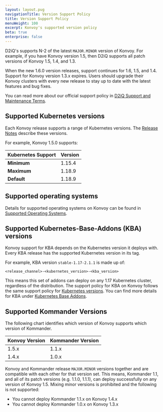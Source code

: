 ```yaml
---
layout: layout.pug
navigationTitle: Version Support Policy
title: Version Support Policy
menuWeight: 100
excerpt: Konvoy's supported version policy
beta: true
enterprise: false
---
```


D2iQ's supports N-2 of the latest `MAJOR.MINOR` version of Konvoy. For example, if you have Konvoy version 1.5, then D2iQ supports all patch versions of Konvoy 1.5, 1.4, and 1.3.

When the new 1.6.0 version releases, support continues for 1.6, 1.5, and 1.4. Support for Konvoy version 1.3.x expires. Users should  upgrade their Konvoy clusters with every new release to stay up to date with the latest features and bug fixes.

You can read more about our official support policy in [D2iQ Support and Maintenance Terms](https://d2iq.com/legal/support-terms).

## Supported Kubernetes versions

Each Konvoy release supports a range of Kubernetes versions. The [Release Notes](https://docs.d2iq.com/ksphere/konvoy/latest/release-notes/) describe these versions.

For example, Konvoy 1.5.0 supports:

| Kubernetes Support | Version |
| ------------------ | ------- |
|**Minimum** | 1.15.4 |
|**Maximum** | 1.18.9 |
|**Default** | 1.18.9 |

## Supported operating systems

Details for supported operating systems on Konvoy can be found in [Supported Operating Systems](https://docs.d2iq.com/ksphere/konvoy/latest/install/supported-operating-systems/).

## Supported Kubernetes-Base-Addons (KBA) versions

Konvoy support for KBA depends on the Kubernetes version it deploys with. Every KBA release has the supported Kubernetes version in its tag.

For example, KBA version `stable-1.17-2.1.1` is made up of:

```text
<release_channel>-<kubernetes_version>-<kba_version>
```

This means this set of addons can deploy on any 1.17 Kubernetes cluster, regardless of the distribution. The support policy for KBA on Konvoy follows the same support policy for [Kubernetes versions](#supported-kubernetes-versions). You can find more details for KBA under [Kubernetes Base Addons](https://docs.d2iq.com/ksphere/konvoy/1.5/addons/).

## Supported Kommander Versions

The following chart identifies which version of Konvoy supports which version of Kommander.

| Konvoy Version | Kommander Version |
| -------------- | ----------------- |
| 1.5.x | 1.1.x |
| 1.4.x | 1.0.x |

Konvoy and Kommander release `MAJOR.MINOR` versions together and are compatible with each other for that version set. This means, Kommander 1.1, and all of its patch versions (e.g. 1.1.0, 1.1.1), can deploy successfully on any version of Konvoy 1.5. Mixing minor versions is prohibited and the following is not supported:

- You cannot deploy Kommander 1.1.x on Konvoy 1.4.x
- You cannot deploy Kommander 1.0.x on Konvoy 1.3.x
